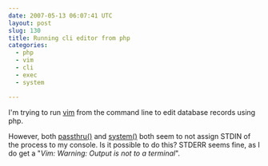 ```yaml
---
date: 2007-05-13 06:07:41 UTC
layout: post
slug: 130
title: Running cli editor from php
categories:
  - php
  - vim
  - cli
  - exec
  - system

---
```

<p>I'm trying to run <a href="http://en.wikipedia.org/wiki/Vim_(text_editor)">vim</a> from the command line to edit database records using php.</p>

<p>However, both <a href="http://ca.php.net/manual/en/function.passthru.php">passthru()</a> and <a href="http://ca.php.net/manual/en/function.system.php">system()</a> both seem to not assign STDIN of the process to my console. Is it possible to do this? STDERR seems fine, as I do get a "<i>Vim: Warning: Output is not to a terminal</i>".

</p>